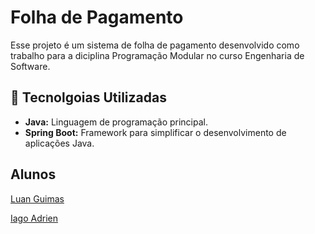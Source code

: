 # Folha de Pagamento
Esse projeto é um sistema de folha de pagamento desenvolvido como trabalho para a diciplina Programação Modular
no curso Engenharia de Software.

## 🚀 Tecnolgoias Utilizadas
- **Java:** Linguagem de programação principal.
- **Spring Boot:** Framework para simplificar o desenvolvimento de aplicações Java.

## Alunos
[Luan Guimas](https://github.com/LuanGuimas)

[Iago Adrien](https://github.com/Miukiyn)
